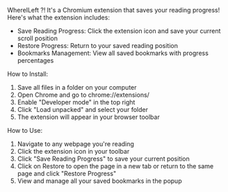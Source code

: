 WhereILeft ?!
It's a Chromium extension that saves your reading progress! Here's what the extension includes:
  - Save Reading Progress: Click the extension icon and save your current scroll position
  - Restore Progress: Return to your saved reading position
  - Bookmarks Management: View all saved bookmarks with progress percentages

How to Install:
1. Save all files in a folder on your computer
2. Open Chrome and go to chrome://extensions/
3. Enable "Developer mode" in the top right
4. Click "Load unpacked" and select your folder
5. The extension will appear in your browser toolbar

How to Use:
1. Navigate to any webpage you're reading
2. Click the extension icon in your toolbar
3. Click "Save Reading Progress" to save your current position
4. Click on Restore to open the page in a new tab or return to the same page and click "Restore Progress"
5. View and manage all your saved bookmarks in the popup
